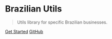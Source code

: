 # Brazilian Utils

> Utils library for specific Brazilian businesses.

[Get Started](introduction)
[GitHub](https://github.com/brazilian-utils/brazilian-utils)
